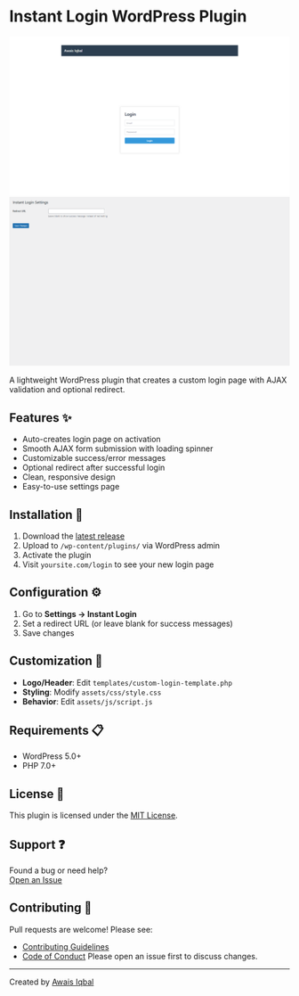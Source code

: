 # Instant Login WordPress Plugin

![Login Page](screenshots/login_page.png)
![Settings Page](screenshots/settings_page.png)

A lightweight WordPress plugin that creates a custom login page with AJAX validation and optional redirect.

## Features ✨
- Auto-creates login page on activation
- Smooth AJAX form submission with loading spinner
- Customizable success/error messages
- Optional redirect after successful login
- Clean, responsive design
- Easy-to-use settings page

## Installation 🚀
1. Download the [latest release](https://github.com/Awais-857/instant-login/releases)
2. Upload to `/wp-content/plugins/` via WordPress admin
3. Activate the plugin
4. Visit `yoursite.com/login` to see your new login page

## Configuration ⚙️
1. Go to **Settings → Instant Login**
2. Set a redirect URL (or leave blank for success messages)
3. Save changes

## Customization 🎨
- **Logo/Header**: Edit `templates/custom-login-template.php`
- **Styling**: Modify `assets/css/style.css`
- **Behavior**: Edit `assets/js/script.js`

## Requirements 📋
- WordPress 5.0+
- PHP 7.0+

## License 📄
This plugin is licensed under the [MIT License](LICENSE).

## Support ❓
Found a bug or need help?  
[Open an Issue](https://github.com/Awais-857/instant-login/issues)

## Contributing 🤝
Pull requests are welcome! Please see:
- [Contributing Guidelines](CONTRIBUTING.md)
- [Code of Conduct](CODE_OF_CONDUCT.md)
Please open an issue first to discuss changes.

---
Created by [Awais Iqbal](https://github.com/Awais-857)
